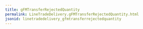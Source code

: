 ```yaml
---
title: gFMTransferRejectedQuantity
permalink: LineTradeDelivery.gFMTransferRejectedQuantity.html
jsonid: linetradedelivery_gfmtransferrejectedquantity
---
```


